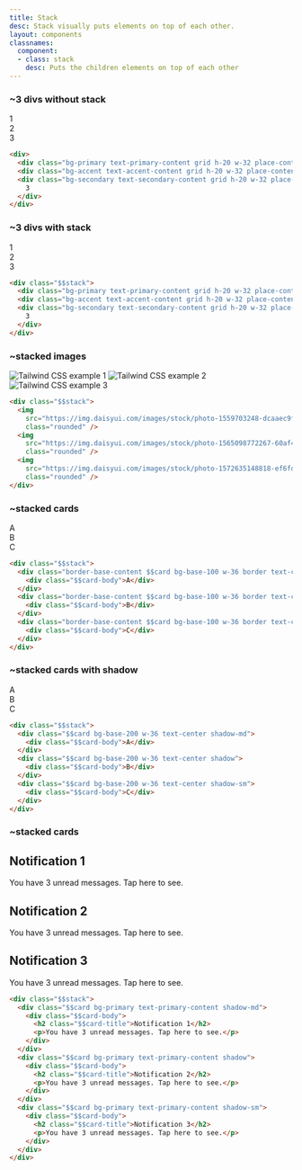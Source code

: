 ```yaml
---
title: Stack
desc: Stack visually puts elements on top of each other.
layout: components
classnames:
  component:
  - class: stack
    desc: Puts the children elements on top of each other
---
```


<script>
  import Component from "$components/Component.svelte"
</script>

### ~3 divs without stack
<div>
  <div class="grid w-32 h-20 rounded bg-primary text-primary-content place-content-center">1</div>
  <div class="grid w-32 h-20 rounded bg-accent text-accent-content place-content-center">2</div>
  <div class="grid w-32 h-20 rounded bg-secondary text-secondary-content place-content-center">3</div>
</div>

```html
<div>
  <div class="bg-primary text-primary-content grid h-20 w-32 place-content-center rounded">1</div>
  <div class="bg-accent text-accent-content grid h-20 w-32 place-content-center rounded">2</div>
  <div class="bg-secondary text-secondary-content grid h-20 w-32 place-content-center rounded">
    3
  </div>
</div>
```


### ~3 divs with stack
<div class="stack mb-4">
  <div class="grid w-32 h-20 rounded bg-primary text-primary-content place-content-center">1</div>
  <div class="grid w-32 h-20 rounded bg-accent text-accent-content place-content-center">2</div>
  <div class="grid w-32 h-20 rounded bg-secondary text-secondary-content place-content-center">3</div>
</div>

```html
<div class="$$stack">
  <div class="bg-primary text-primary-content grid h-20 w-32 place-content-center rounded">1</div>
  <div class="bg-accent text-accent-content grid h-20 w-32 place-content-center rounded">2</div>
  <div class="bg-secondary text-secondary-content grid h-20 w-32 place-content-center rounded">
    3
  </div>
</div>
```


### ~stacked images
<div class="stack mb-4">
  <img src="https://img.daisyui.com/images/stock/photo-1559703248-dcaaec9fab78.webp" alt="Tailwind CSS example 1" class="rounded w-28" />
  <img src="https://img.daisyui.com/images/stock/photo-1565098772267-60af42b81ef2.webp" alt="Tailwind CSS example 2" class="rounded w-28" />
  <img src="https://img.daisyui.com/images/stock/photo-1572635148818-ef6fd45eb394.webp" alt="Tailwind CSS example 3" class="rounded w-28" />
</div>

```html
<div class="$$stack">
  <img
    src="https://img.daisyui.com/images/stock/photo-1559703248-dcaaec9fab78.webp"
    class="rounded" />
  <img
    src="https://img.daisyui.com/images/stock/photo-1565098772267-60af42b81ef2.webp"
    class="rounded" />
  <img
    src="https://img.daisyui.com/images/stock/photo-1572635148818-ef6fd45eb394.webp"
    class="rounded" />
</div>
```


### ~stacked cards
<div class="stack mb-4">
  <div class="text-center border border-base-content card w-36 bg-base-100">
    <div class="card-body">A</div>
  </div>
  <div class="text-center border border-base-content card w-36 bg-base-100">
    <div class="card-body">B</div>
  </div>
  <div class="text-center border border-base-content card w-36 bg-base-100">
    <div class="card-body">C</div>
  </div>
</div>

```html
<div class="$$stack">
  <div class="border-base-content $$card bg-base-100 w-36 border text-center">
    <div class="$$card-body">A</div>
  </div>
  <div class="border-base-content $$card bg-base-100 w-36 border text-center">
    <div class="$$card-body">B</div>
  </div>
  <div class="border-base-content $$card bg-base-100 w-36 border text-center">
    <div class="$$card-body">C</div>
  </div>
</div>
```


### ~stacked cards with shadow
<div class="stack mb-4">
  <div class="text-center shadow-md w-36 card bg-base-200">
    <div class="card-body">A</div>
  </div>
  <div class="text-center shadow w-36 card bg-base-200">
    <div class="card-body">B</div>
  </div>
  <div class="text-center shadow-sm w-36 card bg-base-200">
    <div class="card-body">C</div>
  </div>
</div>

```html
<div class="$$stack">
  <div class="$$card bg-base-200 w-36 text-center shadow-md">
    <div class="$$card-body">A</div>
  </div>
  <div class="$$card bg-base-200 w-36 text-center shadow">
    <div class="$$card-body">B</div>
  </div>
  <div class="$$card bg-base-200 w-36 text-center shadow-sm">
    <div class="$$card-body">C</div>
  </div>
</div>
```


### ~stacked cards
<div class="stack mb-4">
  <div class="shadow-md card bg-primary text-primary-content">
    <div class="card-body">
      <h2 class="card-title">Notification 1</h2>
      <p>You have 3 unread messages. Tap here to see.</p>
    </div>
  </div>
  <div class="shadow card bg-primary text-primary-content">
    <div class="card-body">
      <h2 class="card-title">Notification 2</h2>
      <p>You have 3 unread messages. Tap here to see.</p>
    </div>
  </div>
  <div class="shadow-sm card bg-primary text-primary-content">
    <div class="card-body">
      <h2 class="card-title">Notification 3</h2>
      <p>You have 3 unread messages. Tap here to see.</p>
    </div>
  </div>
</div>

```html
<div class="$$stack">
  <div class="$$card bg-primary text-primary-content shadow-md">
    <div class="$$card-body">
      <h2 class="$$card-title">Notification 1</h2>
      <p>You have 3 unread messages. Tap here to see.</p>
    </div>
  </div>
  <div class="$$card bg-primary text-primary-content shadow">
    <div class="$$card-body">
      <h2 class="$$card-title">Notification 2</h2>
      <p>You have 3 unread messages. Tap here to see.</p>
    </div>
  </div>
  <div class="$$card bg-primary text-primary-content shadow-sm">
    <div class="$$card-body">
      <h2 class="$$card-title">Notification 3</h2>
      <p>You have 3 unread messages. Tap here to see.</p>
    </div>
  </div>
</div>
```
